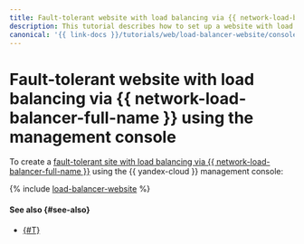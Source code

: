 ```yaml
---
title: Fault-tolerant website with load balancing via {{ network-load-balancer-full-name }} using the management console
description: This tutorial describes how to set up a website with load balancing via {{ network-load-balancer-name }} between two availability zones with failure protection in one zone.
canonical: '{{ link-docs }}/tutorials/web/load-balancer-website/console'
---
```


# Fault-tolerant website with load balancing via {{ network-load-balancer-full-name }} using the management console


To create a [fault-tolerant site with load balancing via {{ network-load-balancer-full-name }}](index.md) using the {{ yandex-cloud }} management console:

{% include [load-balancer-website](../../../_tutorials/web/load-balancer-website-console.md) %}

#### See also {#see-also}

* [{#T}](terraform.md)